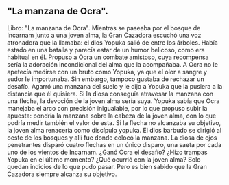 ## "La manzana de Ocra".
Libro: "La manzana de Ocra".
Mientras se paseaba por el bosque de Incarnam junto a una joven alma, la Gran Cazadora escuchó una voz atronadora que la llamaba: el dios Yopuka salió de entre los árboles. Había estado en una batalla y parecía estar de un humor belicoso, como era habitual en él. Propuso a Ocra un combate amistoso, cuya recompensa sería la adoración incondicional del alma que la acompañaba. A Ocra no le apetecía medirse con un bruto como Yopuka, ya que el olor a sangre y sudor le importunaba. Sin embargo, tampoco gustaba de rechazar un desafío. Agarró una manzana del suelo y le dijo a Yopuka que la pusiera a la distancia que él quisiera. Si la diosa conseguía atravesar la manzana con una flecha, la devoción de la joven alma sería suya.
Yopuka sabía que Ocra manejaba el arco con precisión inigualable, por lo que propuso subir la apuesta: pondría la manzana sobre la cabeza de la joven alma, con lo que podría medir también el valor de esta. Si la flecha no alcanzaba su objetivo, la joven alma renacería como discípulo yopuka.
El dios barbudo se dirigió al oeste de los bosques y allí fue donde colocó la manzana.
La diosa de ojos penetrantes disparó cuatro flechas en un único disparo, una saeta por cada uno de los vientos de Incarnam.
¿Ganó Ocra el desafío? ¿Hizo trampas Yopuka en el último momento? ¿Qué ocurrió con la joven alma? Solo quedan indicios de lo que pudo pasar. Pero es bien sabido que la Gran Cazadora siempre alcanza su objetivo.